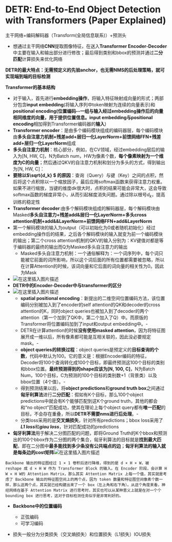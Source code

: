 # DETR: End-to-End Object Detection with Transformers (Paper Explained)

  

 主干网络+编码解码器（Transform(全局信息联系)）+预测头

- 想通过主干网络**CNN**提取图像特征，在送入**Transformer Encoder-Decoder**中主要在输入和输出部分进行修改；最后得到类别和bbox的预测并通过**二分匹配**计算损失来优化网络

**DETR的最大特点：无需预定义的先验anchor，也无需NMS的后处理策略，就可实现端到端的目标检测**

**Transformer的基本结构**

- 对于输入，首先进行**embedding操作**，将输入特征映射成向量的形式；两部分包含**input embedding**(将输入序列中token映射为连续的向量表示)和**positional encoding(**位置编码--一组与输入经过embedding操作后的向量相同维度的向量，用于提供位置信息。**input embedding**与**positional encoding**相加得到Transformer编码器的**输入**)
- **Transformer encoder**：是由多个编码模块组成的编码器层，每个编码模块由**多头自注意力机制+残差add+层归一化LayerNorm+前馈网络FFN+残差add+层归一化LayerNorm**组成
- **多头自注意力机制**：核心部分，例如，在CV领域，经过embedding层后的输入为[N, HW, C]，N为Batch num，HW为像素个数，**每个像素映射为一个维度为C的向量**；然后通过QKV的自注意力机制和划分为多头的方式，得到输出为[N, HW, C]：
- **要除以$\sqrt{d_k} $ 的原因**：查询（Query）与键（Key）之间的点积，然后将这个点积除以一个缩放因子，最后应用softmax函数来获得注意力权重。如果不进行缩放，当键的维度dk很大时，点积的结果可能会非常大，这会导致softmax函数的梯度非常小，从而引起梯度消失问题。通过除以根号$d_k$，提高训练的稳定性
- **Transformer decoder**:由多个解码模块组成的解码器层，每个解码模块由Masked**多头自注意力+残差add&层归一化LayerNorm+多头cross attention机制+add&&LayerNorm+前馈网络FFN+add&LayerNorm**
- 第一个解码模块的输入为output（可以初始化为0或者随机初始化）经过embedding操作后的结果，之后各个解码模块的输入就变为前一个编码模块的输出；第二个cross attention机制的QKV的输入分别为：KV键值对都是等于编码器的最终的输出而Q为Masked多头自注意力的输出
  - Masked多头自注意力机制：一个通俗解释为：一个词序列中，每个词只能被它前面的词所影响，所以这个词后面的所有位置都需要被忽略，所以在计算Attention的时候，该词向量和它后面的词向量的相关性为0。因此为Mask
- ![在这里插入图片描述](https://i-blog.csdnimg.cn/blog_migrate/60d734d6bbae84bd74bbb65488a73fce.png#pic_center)
- **DETR中的Encoder-Decoder中与transformer的区分**
- ![在这里插入图片描述](https://i-blog.csdnimg.cn/blog_migrate/7a0d83b0292df9825d819c1ab3f3f995.png#pic_center)
  - **spatial positional encoding**：新提出的二维空间位置编码方法，该位置编码分别被加入到了encoder的self attention的QK和decoder的cross attention的K，同时object queries也被加入到了decoder的两个attention（第一个加到了QK中，第二个加入了Q）中。而原版的Transformer将位置编码加到了input和output embedding中。-
  - DETR在计算attention的时候**没有使用masked attention**，因为将特征图展开成一维以后，所有像素都可能是互相关联的，因此没必要规定mask。-
  - **object queries的转换过程**：object queries是预定义的**目标查询的个数**，代码中默认为100。它的意义是：根据Encoder编码的特征，Decoder将100个查询转化成100个目标，即最终预测这100个目标的类别和bbox位置。**最终预测得到的shape应该为[N, 100, C]**，N为Batch Num，100个目标，C为预测的100个目标的类别数+1（背景类）以及bbox位置（4个值）。-
  - 得到预测结果以后，将**object predictions**和**ground truth box**之间通过**匈牙利算法**进行**二分匹配**：假如有K个目标，那么100个object predictions中就会有K个能够匹配到这K个ground truth，其他的都会和“no object”匹配成功，使其在理论上每个object query都有**唯一匹配**的目标，不会存在重叠，所以**DETR不需要nms进行后处理**。-
  - 分类loss采用的是**交叉熵损失**，针对所有predictions；bbox loss采用了***L1 loss***和***giou loss***，针对匹配成功的predictions 
- **匈牙利算法**用于解决二分图匹配的问题，即将Ground Truth的K个bbox和预测出的100个bbox作为二分图的两个集合，匈牙利算法的目标就是**找到最大匹配**，即在二分图中**最多能找到多少条没有公共端点的边**；**匈牙利算法的输入就是每条边的cost矩阵**![在这里插入图片描述](https://i-blog.csdnimg.cn/blog_migrate/2c581a0620f40459551755e32600ba32.png#pic_center)

``````
Backbone 输出的特征图经过 1 × 1 卷积后进行降维，得到的是 d × H × W，被 reshape 成 d × H W 作为 Transformer Block 的输入。在 Encoder 阶段，会计算 H W × H W的 Attention Matrix，那么其实 Attention Matrix 上每一个值，其实就是考虑了 Backbone 输出的特征图空间上的两个点，因为 token 数量和特征图空间像素个数一样，那么这两个点，其实就已经构建出来了一个 box（左上角和右下角）。从这个角度来看，神经网络在基于 Attention Matrix 进行思考时，其实也可以从某种意义上就是在对一个个 bounding box 进行思考，这对于目标检测任务似乎是非常利好的。
``````

- **Backbone中的位置编码**
  - 正弦编码
  - 可学习编码

- 损失一般分为分类损失（交叉熵损失）和位置损失（L1损失）IOU损失